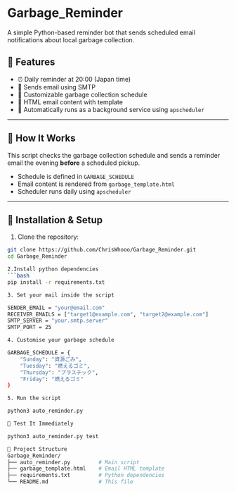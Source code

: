 # Garbage_Reminder

A simple Python-based reminder bot that sends scheduled email notifications about local garbage collection.

## 📌 Features

- ⏰ Daily reminder at 20:00 (Japan time)
- 📩 Sends email using SMTP
- 📅 Customizable garbage collection schedule
- 📨 HTML email content with template
- 🔄 Automatically runs as a background service using `apscheduler`

---

## 🧠 How It Works

This script checks the garbage collection schedule and sends a reminder email the evening **before** a scheduled pickup.

- Schedule is defined in `GARBAGE_SCHEDULE`
- Email content is rendered from `garbage_template.html`
- Scheduler runs daily using `apscheduler`

---

## 🚀 Installation & Setup

1. Clone the repository:

```bash
git clone https://github.com/ChrisWhooo/Garbage_Reminder.git
cd Garbage_Reminder

2.Install python dependencies
```bash
pip install -r requirements.txt

3. Set your mail inside the script

SENDER_EMAIL = "your@email.com"
RECEIVER_EMAILS = ["target1@example.com", "target2@example.com"]
SMTP_SERVER = "your.smtp.server"
SMTP_PORT = 25

4. Customise your garbage schedule

GARBAGE_SCHEDULE = {
    "Sunday": "資源ごみ",
    "Tuesday": "燃えるゴミ",
    "Thursday": "プラスチック",
    "Friday": "燃えるゴミ"
}

5. Run the script

python3 auto_reminder.py

🧪 Test It Immediately

python3 auto_reminder.py test

📁 Project Structure
Garbage_Reminder/
├── auto_reminder.py         # Main script
├── garbage_template.html    # Email HTML template
├── requirements.txt         # Python dependencies
└── README.md                # This file

